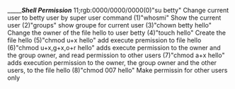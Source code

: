 ________________Shell Permission___________
11;rgb:0000/0000/0000(0)"su betty" Change current user to betty user by super user command
(1)"whosmi" Show the current user
(2)"groups" show groupe for current user
(3)"chown betty hello" Change the owner of the file hello to user betty
(4)"touch hello" Create the file hello
(5)"chmod u+x hello" add execute premission to file hello
(6)"chmod u+x,g+x,o+r hello" adds execute permission to the owner and the group owner, and read permission to other users
(7)"chmod a+x hello" adds execution permission to the owner, the group owner and the other users, to the file hello
(8)"chmod 007 hello" Make permissin for other users only

